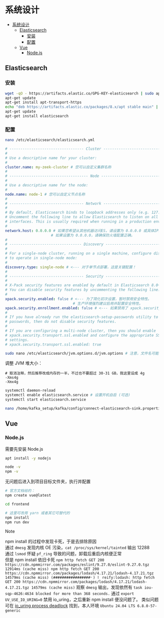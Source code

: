 # 系统设计

- [系统设计](#系统设计)
  - [Elasticsearch](#elasticsearch)
    - [安装](#安装)
    - [配置](#配置)
  - [Vue](#vue)
    - [Node.js](#nodejs)

## Elasticsearch

### 安装

```bash
wget -qO - https://artifacts.elastic.co/GPG-KEY-elasticsearch | sudo apt-key add -
apt-get update
apt-get install apt-transport-https
echo "deb https://artifacts.elastic.co/packages/8.x/apt stable main" | sudo tee /etc/apt/sources.list.d/elastic-8.x.list
apt-get update
apt-get install elasticsearch
```

### 配置

```bash
nano /etc/elasticsearch/elasticsearch.yml
```

```yaml
# ---------------------------------- Cluster -----------------------------------
#
# Use a descriptive name for your cluster:
#
cluster.name: my-zeek-cluster # 您可以自定义集群名称
#
# ------------------------------------ Node ------------------------------------
#
# Use a descriptive name for the node:
#
node.name: node-1 # 您可以自定义节点名称
#
# ---------------------------------- Network -----------------------------------
#
# By default, Elasticsearch binds to loopback addresses only (e.g. 127.0.0.1).
# Uncomment the following line to allow Elasticsearch to listen on all network
# interfaces. This is usually required when running in a production environment.
#
network.host: 0.0.0.0 # 如果您希望从其他机器访问ES，请设置为 0.0.0.0 或具体IP。对于单机测试，127.0.0.1 也可以。
                     # 如果设置为 0.0.0.0，请确保防火墙配置正确。
#
# --------------------------------- Discovery ----------------------------------
#
# For a single-node cluster, running on a single machine, configure discovery
# to operate in single-node mode:
#
discovery.type: single-node # <--- 对于单节点部署，这是关键配置！
#
# ---------------------------------- Security ----------------------------------
#
# X-Pack security features are enabled by default in Elasticsearch 8.0+.
# You can disable security features by uncommenting the following line:
#
xpack.security.enabled: false # <--- 为了简化初次设置，暂时禁用安全特性。
                               # 生产环境强烈建议启用并配置安全特性。
xpack.security.enrollment.enabled: false # <--- 如果禁用了 xpack.security.enabled，这个也应该禁用或注释掉
#
# If you have already run the elasticsearch-setup-passwords utility to set
# passwords, then do not disable security features.
#
# If you are configuring a multi-node cluster, then you should enable
# xpack.security.transport.ssl.enabled and configure the appropriate SSL/TLS
# settings.
# xpack.security.transport.ssl.enabled: true
```

```bash
sudo nano /etc/elasticsearch/jvm.options.d/jvm.options # 注意，文件名可能是 jvm.options 或在 jvm.options.d/ 目录下，我的在 jvm.options
```

调整 JVM 堆大小：

```plaintext
# 取消注释，然后推荐改成内存的一半，不过也不要超过 30-31 GB，我这里设成 4g
-Xms4g
-Xmx4g
```

```bash
systemctl daemon-reload
systemctl enable elasticsearch.service # 设置开机自启 (可选)
systemctl start elasticsearch.service
```

```bash
nano /home/kafka_setup/kafka/config/connect-elasticsearch-sink.properties
```

## Vue

### Node.js

需要先安装 Node.js

```bash
apt install -y nodejs

node -v
npm -v
```

无问题后进入到项目目标文件夹，执行并配置

```bash
# 官方文档给的：
npm create vue@latest
```

```bash
cd frontend

# 这里可改用 yarn 或者其它可替代的
npm install
npm run dev
```

>[!NOTE]
>
> npm install 的过程中发现卡死，于是去排除原因  
> 通过 `dmesg` 发现内核 OE 污染，`cat /proc/sys/kernel/tainted` 输出 12288  
> 通过 `lsmod` 怀疑 `pf_ring` 导致的问题，卸载后重启内核便正常  
> 但是 npm install 依旧卡死
> `npm http fetch GET 200 https://cdn.npmmirror.com/packages/eslint/9.27.0/eslint-9.27.0.tgz 12914ms (cache miss)
npm http fetch GET 200 https://cdn.npmmirror.com/packages/lodash/4.17.21/lodash-4.17.21.tgz 14579ms (cache miss)
(#################⠂) ⠇ reify:lodash: http fetch GET 200 https://cdn.npmmirror.com/packages/lodash/4.17.21/lodash-4.17.21.tgz 14579ms (cache miss)`
> 观察 `dmesg` 输出，发现依然有 `task iou-sqp-4626:4634 blocked for more than 368 seconds.`
> 通过 `export UV_USE_IO_URING=0` 禁用 io_uring，之后重新 npm install 便没问题了。
> 类似问题可在 [io_uring process deadlock](https://bugs.launchpad.net/ubuntu/+source/linux/+bug/2105471) 找到，本人环境 `Ubuntu 24.04 LTS 6.8.0-57-generic`
